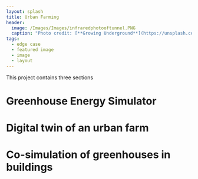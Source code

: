 ```yaml
---
layout: splash
title: Urban Farming
header:
  image: /Images/Images/infraredphotooftunnel.PNG
  caption: "Photo credit: [**Growing Underground**](https://unsplash.com)"
tags:
  - edge case
  - featured image
  - image
  - layout
---
```


This project contains three sections

# Greenhouse Energy Simulator

# Digital twin of an urban farm

# Co-simulation of greenhouses in buildings